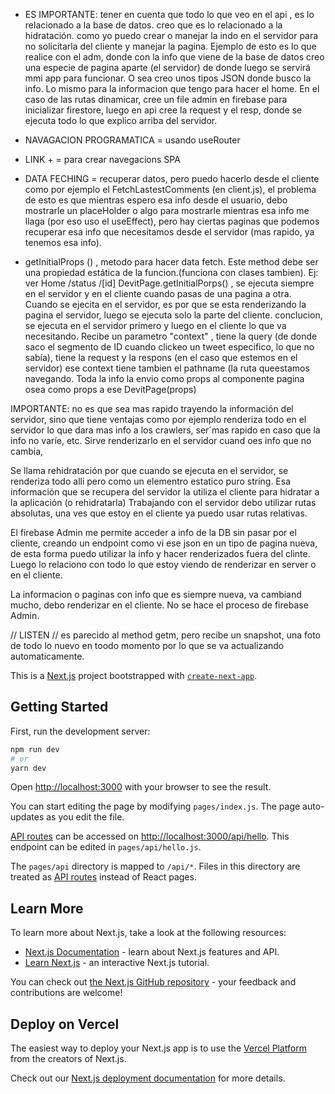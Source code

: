 - ES IMPORTANTE: tener en cuenta que todo lo que veo en el api , es lo relacionado a la base de datos. creo que es lo relacionado a la hidratación. como yo puedo crear o manejar la indo en el servidor para no solicitarla del cliente y manejar la pagina. Ejemplo de esto es lo que realice con el adm, donde con la info que viene de la base de datos creo una especie de pagina aparte (el servidor) de donde luego se servirá mmi app para funcionar. O sea creo unos tipos JSON donde busco la info. Lo mismo para la informacion que tengo para hacer el home.
En el caso de las rutas dinamicar, cree un file admin en firebase para inicializar firestore, luego en api cree la request y el resp, donde se ejecuta todo lo que explico arriba del servidor.


- NAVAGACION PROGRAMATICA = usando useRouter 
- LINK + <a> = para crear navegacions SPA

- DATA FECHING = recuperar datos, pero puedo hacerlo desde el cliente como por ejemplo el FetchLastestComments (en client.js), el problema de esto es que mientras espero esa info desde el usuario, debo mostrarle un placeHolder o algo para mostrarle mientras esa info me llaga (por eso uso el useEffect),
pero hay ciertas paginas que podemos recuperar esa info que necesitamos desde el servidor (mas rapido, ya tenemos esa info). 
* getInitialProps () , metodo para hacer data fetch. Este method debe ser una propiedad estática de la funcion.(funciona con clases tambien). Ej: ver Home /status /[id]
DevitPage.getInitialPorps() , se ejecuta siempre en el servidor y en el cliente cuando pasas de una pagina a otra. Cuando se ejecita en el servidor, es por que se esta renderizando la pagina el servidor, luego se ejecuta solo la parte del cliente. conclucion, se ejecuta en el servidor primero y luego en el cliente lo que va necesitando. Recibe un parametro "context" , tiene la query (de donde saco el segmento de ID cuando clickeo un tweet especifico, lo que no sabía), tiene la request y la respons (en el caso que estemos en el servidor) ese context tiene tambien el pathname (la ruta queestamos navegando.
Toda la info la envio como props al componente pagina osea como props a ese DevitPage(props)

IMPORTANTE: no es que sea mas rapido trayendo la información del servidor, sino que tiene ventajas como por ejemplo renderiza todo en el servidor lo que dara mas info a los crawlers, ser´mas rapido en caso que la info no varíe, etc. Sirve renderizarlo en el servidor cuand oes info que no cambia, 

Se llama rehidratación por que cuando se ejecuta en el servidor, se renderiza todo alli pero como un elementro estatico puro string. Esa información que se recupera del servidor la utiliza el cliente para hidratar a la aplicación (o rehidratarla)
Trabajando con el servidor debo utilizar rutas absolutas, una ves que estoy en el cliente ya puedo usar rutas relativas. 

El firebase Admin me permite acceder a info de la DB sin pasar por el cliente, creando un endpoint como vi ese json en un tipo de pagina nueva, de esta forma puedo utilizar la info y hacer renderizados fuera del clinte. Luego lo relaciono con todo lo que estoy viendo de renderizar en server o en el cliente.  

La informacion o paginas con info que es siempre nueva, va cambiand mucho, debo 
renderizar en el cliente. No se hace el proceso de firebase Admin.  


// LISTEN //
es parecido al method getm, pero recibe un snapshot, una foto de todo lo nuevo en toodo momento por lo que se va actualizando automaticamente.


This is a [Next.js](https://nextjs.org/) project bootstrapped with [`create-next-app`](https://github.com/vercel/next.js/tree/canary/packages/create-next-app).

## Getting Started

First, run the development server:

```bash
npm run dev
# or
yarn dev
```

Open [http://localhost:3000](http://localhost:3000) with your browser to see the result.

You can start editing the page by modifying `pages/index.js`. The page auto-updates as you edit the file.

[API routes](https://nextjs.org/docs/api-routes/introduction) can be accessed on [http://localhost:3000/api/hello](http://localhost:3000/api/hello). This endpoint can be edited in `pages/api/hello.js`.

The `pages/api` directory is mapped to `/api/*`. Files in this directory are treated as [API routes](https://nextjs.org/docs/api-routes/introduction) instead of React pages.

## Learn More

To learn more about Next.js, take a look at the following resources:

- [Next.js Documentation](https://nextjs.org/docs) - learn about Next.js features and API.
- [Learn Next.js](https://nextjs.org/learn) - an interactive Next.js tutorial.

You can check out [the Next.js GitHub repository](https://github.com/vercel/next.js/) - your feedback and contributions are welcome!

## Deploy on Vercel

The easiest way to deploy your Next.js app is to use the [Vercel Platform](https://vercel.com/new?utm_medium=default-template&filter=next.js&utm_source=create-next-app&utm_campaign=create-next-app-readme) from the creators of Next.js.

Check out our [Next.js deployment documentation](https://nextjs.org/docs/deployment) for more details.
